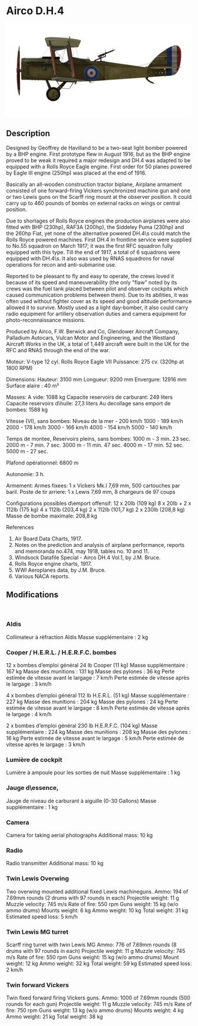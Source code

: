 # Airco D.H.4

![aircodh4](../images/aircodh4.png)

## Description

Designed by Geoffrey de Havilland to be a two-seat light bomber powered by a BHP engine. First prototype flew in August 1916, but as the BHP engine proved to be weak it required a major redesign and DH.4 was adapted to be equipped with a Rolls Royce Eagle engine. First order for 50 planes powered by Eagle III engine (250hp) was placed at the end of 1916.

Basically an all-wooden construction tractor biplane, Airplane armament consisted of one forward-firing Vickers synchronized machine gun and one or two Lewis guns on the Scarff ring mount at the observer position. It could carry up to 460 pounds of bombs on external racks on wings or central position.

Due to shortages of Rolls Royce engines the production airplanes were also fitted with BHP (230hp), RAF3A (200hp), the Siddeley Puma (230hp) and the 260hp Fiat, yet none of the alternative powered DH.4\s could match the Rolls Royce powered machines. First DH.4 in frontline service were supplied to No.55 squadron on March 1917; it was the first RFC squadron fully equipped with this type. Till the end of 1917, a total of 6 squadrons were equipped with DH.4\s. It also was used by RNAS squadrons for naval operations for recon and anti-submarine use.

Reported to be pleasant to fly and easy to operate, the crews loved it because of its speed and maneuverability (the only "flaw" noted by its crews was the fuel tank placed between pilot and observer cockpits which caused communication problems between them). Due to its abilities, it was often used without fighter cover as its speed and good altitude performance allowed it to survive. Mostly used as a light day-bomber, it also could carry radio equipment for artillery observation duties and camera equipment for photo-reconnaissance missions.

Produced by Airco, F.W. Berwick and Co, Glendower Aircraft Company, Palladium Autocars, Vulcan Motor and Engineering, and the Westland Aircraft Works in the UK, a total of 1,449 aircraft were built in the UK for the RFC and RNAS through the end of the war.


Moteur: V-type 12 cyl. Rolls Royce Eagle VII
Puissance: 275 cv. (320hp at 1800 RPM)

Dimensions:
Hauteur: 3100 mm
Longueur: 9200 mm
Envergure: 12916 mm
Surface alaire : 40 m²

Masses:
A vide: 1088 kg
Capacite reservoirs de carburant: 249 liters
Capacite reservoirs d\huile: 27,3 liters
Au decollage sans emport de bombes: 1588 kg

Vitesse (VI), sans bombes:
Niveau de la mer - 200 km/h
1000 - 189 km/h
2000 - 178 km/h
3000 - 166 km/h
4000 - 154 km/h
5000 - 140 km/h

Temps de montee, Reservoirs pleins, sans bombes:
1000 m -  3 min. 23 sec.
2000 m -  7 min. 7 sec.
3000 m - 11 min. 47 sec.
4000 m - 17 min. 52 sec.
5000 m - 27 sec.

Plafond opérationnel: 6800 m

Autonomie: 3 h.

Armement:
Armes fixees: 1 x Vickers Mk.I 7,69 mm, 500 cartouches par baril.
Poste de tir arriere: 1 x Lewis 7,69 mm, 8 chargeurs de 97 coups

Configurations possibles d\emport offensif:
12 x 20lb (109 kg)
8 x 20lb + 2 x 112lb (175 kg)
4 x 112lb (203,4 kg)
2 x 112lb (101,7 kg)
2 x 230lb (208,8 kg)
Masse de bombe maximale: 208,8 kg

References
1) Air Board Data Charts, 1917.
2) Notes on the prediction and analysis of airplane performance, reports and memoranda no.474, may 1918, tables no. 10 and 11.
3) Windsock Datafile Special - Airco DH.4 Vol.1, by J.M. Bruce.
4) Rolls Royce engine charts, 1917.
5) WWI Aeroplanes data, by J.M. Bruce.
6) Various NACA reports.

## Modifications
﻿

### Aldis

Collimateur à réfraction Aldis
Masse supplémentaire : 2 kg
﻿

### Cooper / H.E.R.L. / H.E.R.F.C. bombes

12 x bombes d’emploi général 24 lb Cooper (11 kg)
Masse supplémentaire : 167 kg
Masse des munitions : 131 kg
Masse des pylones : 36 kg
Perte estimée de vitesse avant le largage : 7 km/h
Perte estimée de vitesse après le largage : 3 km/h

4 x bombes d’emploi général 112 lb H.E.R.L. (51 kg)
Masse supplémentaire : 227 kg
Masse des munitions : 204 kg
Masse des pylones : 24 kg
Perte estimée de vitesse avant le largage : 8 km/h
Perte estimée de vitesse après le largage : 4 km/h

2 x bombes d’emploi général 230 lb H.E.R.F.C. (104 kg)
Masse supplémentaire : 224 kg
Masse des munitions : 208 kg
Masse des pylones : 16 kg
Perte estimée de vitesse avant le largage : 5 km/h
Perte estimée de vitesse après le largage : 3 km/h﻿

### Lumière de cockpit

Lumière à ampoule pour les sorties de nuit
Masse supplémentaire : 1 kg
﻿

### Jauge d\essence,

Jauge de niveau de carburant à aiguille (0-30 Gallons)
Masse supplémentaire : 1 kg
﻿

### Camera

Camera for taking aerial photographs
Additional mass: 10 kg
﻿

### Radio

Radio transmitter
Additional mass: 10 kg﻿

### Twin Lewis Overwing

Two overwing mounted additional fixed Lewis machineguns.
Ammo: 194 of 7.69mm rounds (2 drums with 97 rounds in each)
Projectile weight: 11 g
Muzzle velocity: 745 m/s
Rate of fire: 550 rpm
Guns weight: 15 kg (w/o ammo drums)
Mounts weight: 6 kg
Ammo weight: 10 kg
Total weight: 31 kg
Estimated speed loss: 5 km/h﻿

### Twin Lewis MG turret

Scarff ring turret with twin Lewis MG
Ammo: 776 of 7.69mm rounds (8 drums with 97 rounds in each)
Projectile weight: 11 g
Muzzle velocity: 745 m/s
Rate of fire: 550 rpm
Guns weight: 15 kg (w/o ammo drums)
Mount weight: 12 kg
Ammo weight: 32 kg
Total weight: 59 kg
Estimated speed loss: 2 km/h﻿

### Twin forward Vickers

Twin fixed forward firing Vickers guns.
Ammo: 1000 of 7.69mm rounds (500 rounds for each gun)
Projectile weight: 11 g
Muzzle velocity: 745 m/s
Rate of fire: 750 rpm
Guns weight: 13 kg (w/o ammo drums)
Mounts weight: 4 kg
Ammo weight: 21 kg
Total weight: 38 kg